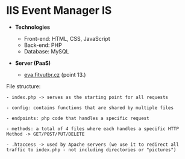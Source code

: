 # IIS Event Manager IS



+ **Technologies**
    - Front-end: HTML, CSS, JavaScript
    - Back-end: PHP
    - Database: MySQL

+ **Server (PaaS)**
    - [eva.fitvutbr.cz](https://www.fit.vut.cz/units/cvt/faq/.cs) (point 13.)


File structure:

    - index.php -> serves as the starting point for all requests

    - config: contains functions that are shared by multiple files

    - endpoints: php code that handles a specific request

    - methods: a total of 4 files where each handles a specific HTTP Method -> GET/POST/PUT/DELETE

    - .htaccess -> used by Apache servers (we use it to redirect all traffic to index.php - not including directories or "pictures")

